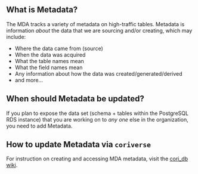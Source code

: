 ## What is Metadata?

The MDA tracks a variety of metadata on high-traffic tables. Metadata is information _about_ the data that we are sourcing and/or creating, which may include:
  * Where the data came from (source)
  * When the data was acquired
  * What the table names mean
  * What the field names mean
  * Any information about how the data was created/generated/derived
  * and more...

## When should Metadata be updated?

If you plan to expose the data set (schema + tables within the PostgreSQL RDS instance) that you are working on to _any one_ else in the organization, you need to add Metadata.

## How to update Metadata via `coriverse`

For instruction on creating and accessing MDA metadata, visit the [cori_db wiki](https://github.com/ruralinnovation/cori_db/wiki/Metadata).